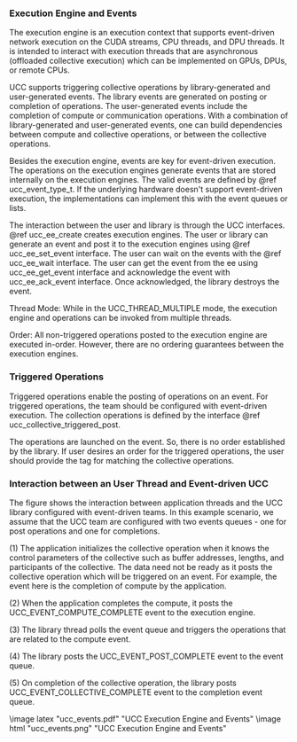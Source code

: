 ### Execution Engine and Events

The execution engine is an execution context that supports event-driven network
execution on the CUDA streams, CPU threads, and DPU threads. It is intended to
interact with execution threads that are asynchronous (offloaded collective
execution) which can be implemented on GPUs, DPUs, or remote CPUs.

UCC supports triggering collective operations by library-generated and
user-generated events. The library events are generated on posting or completion
of operations. The user-generated events include the completion of compute or
communication operations. With a combination of library-generated and
user-generated events, one can build dependencies between compute and collective
operations, or between the collective operations.

Besides the execution engine, events are key for
event-driven execution. The operations on the execution engines generate events
that are stored internally on the execution engines.
The valid events are defined by @ref ucc\_event\_type\_t. If the underlying
hardware doesn't support event-driven execution, the implementations
can implement this with the event queues or lists.

The interaction between the user and library is through the UCC interfaces. @ref
ucc\_ee\_create creates execution engines. The user or
library can generate an event and post it to the execution engines using @ref
ucc\_ee\_set\_event interface. The user can wait on the events with the @ref
ucc\_ee\_wait interface. The user can get the event from the ee using
ucc\_ee\_get\_event interface and acknowledge the event with ucc\_ee\_ack\_event
interface. Once acknowledged, the library destroys the event.

Thread Mode: While in the UCC\_THREAD\_MULTIPLE mode, the execution engine and
operations can be invoked from multiple threads.

Order: All non-triggered operations posted to the execution engine are executed
in-order. However, there are no ordering guarantees between the execution
engines.

### Triggered Operations

Triggered operations enable the posting of operations on an event. For triggered
operations, the team should be configured with event-driven execution. The
collection operations is defined by the interface @ref
ucc\_collective\_triggered\_post.

The operations are launched on the event. So, there is no order established by
the library. If user desires an order for the triggered operations, the
user should provide the tag for matching the collective operations.

### Interaction between an User Thread and Event-driven UCC

The figure shows the interaction between application threads and the UCC library
configured with event-driven teams. In this example scenario, we assume that the
UCC team are configured with two events queues - one for post operations and one
for completions.

(1) The application initializes the collective operation when it knows the
control parameters of the collective such as buffer addresses, lengths, and
participants of the collective. The data need not be ready as it posts the
collective operation which will be triggered on an event. For example, the event
here is the completion of compute by the application.

(2) When the application completes the compute, it posts the
UCC\_EVENT\_COMPUTE\_COMPLETE event to the execution engine.

(3) The library thread polls the event queue and triggers the operations that
are related to the compute event.

(4) The library posts the UCC\_EVENT\_POST\_COMPLETE event to the event queue.

(5) On completion of the collective operation, the library posts
UCC\_EVENT\_COLLECTIVE\_COMPLETE event to the completion event queue.

\image latex "ucc_events.pdf" "UCC Execution Engine and Events"
\image html "ucc_events.png" "UCC Execution Engine and Events"
